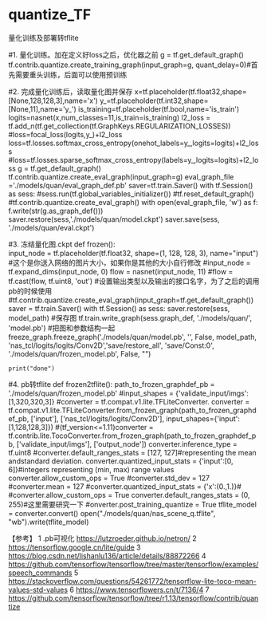 # quantize_TF
量化训练及部署转tflite

#1. 量化训练。加在定义好loss之后，优化器之前
g = tf.get_default_graph()
tf.contrib.quantize.create_training_graph(input_graph=g, quant_delay=0)#首先需要重头训练，后面可以使用预训练

#2. 完成量化训练后，读取量化图并保存
x=tf.placeholder(tf.float32,shape=[None,128,128,3],name='x')
y_=tf.placeholder(tf.int32,shape=[None,11],name='y_')
is_training=tf.placeholder(tf.bool,name='is_train')
logits=nasnet(x,num_classes=11,is_train=is_training)
l2_loss = tf.add_n(tf.get_collection(tf.GraphKeys.REGULARIZATION_LOSSES))
#loss=focal_loss(logits,y_)+l2_loss
loss=tf.losses.softmax_cross_entropy(onehot_labels=y_,logits=logits)+l2_loss
#loss=tf.losses.sparse_softmax_cross_entropy(labels=y_,logits=logits)+l2_loss
g = tf.get_default_graph()
tf.contrib.quantize.create_eval_graph(input_graph=g)
eval_graph_file ='./models/quan/eval_graph_def.pb'
saver=tf.train.Saver()
with tf.Session() as sess:
    #sess.run(tf.global_variables_initializer())
    #tf.reset_default_graph()
    #tf.contrib.quantize.create_eval_graph()
    with open(eval_graph_file, 'w') as f:
        f.write(str(g.as_graph_def()))
    saver.restore(sess,'./models/quan/model.ckpt')
    saver.save(sess, './models/quan/eval.ckpt')

#3. 冻结量化图.ckpt
def frozen():    
    input_node = tf.placeholder(tf.float32, shape=(1, 128, 128, 3), name="input") #这个是你送入网络的图片大小，如果你是其他的大小自行修改
    #input_node = tf.expand_dims(input_node, 0)
    flow = nasnet(input_node, 11)
    #flow = tf.cast(flow, tf.uint8, 'out') #设置输出类型以及输出的接口名字，为了之后的调用pb的时候使用
    #tf.contrib.quantize.create_eval_graph(input_graph=tf.get_default_graph())
    saver = tf.train.Saver()
    with tf.Session() as sess:
        saver.restore(sess, model_path)
        #保存图
        tf.train.write_graph(sess.graph_def, './models/quan/', 'model.pb')
        #把图和参数结构一起
        freeze_graph.freeze_graph('./models/quan/model.pb', '', False, model_path, 'nas_tcl/logits/logits/Conv2D','save/restore_all', 'save/Const:0', './models/quan/frozen_model.pb', False, "")

    print("done")
    
#4. pb转tflite
def frozen2tflite():
    path_to_frozen_graphdef_pb = './models/quan/frozen_model.pb'
    #input_shapes = {'validate_input/imgs':[1,320,320,3]}
    #converter = tf.compat.v1.lite.TFLiteConverter.
    converter = tf.compat.v1.lite.TFLiteConverter.from_frozen_graph(path_to_frozen_graphdef_pb, ['input'], ['nas_tcl/logits/logits/Conv2D'], input_shapes={'input':[1,128,128,3]})
    #(tf_version<=1.11)converter = tf.contrib.lite.TocoConverter.from_frozen_graph(path_to_frozen_graphdef_pb, ['validate_input/imgs'], ['output_node'])
    converter.inference_type = tf.uint8
    #converter.default_ranges_stats = [127, 127]#representing the mean andstandard deviation.
    converter.quantized_input_stats = {'input':[0, 6]}#integers representing (min, max) range values
    converter.allow_custom_ops = True
    #converter.std_dev = 127
    #converter.mean = 127
    #converter.quantized_input_stats = {'x':(0.,1.)}#
    #converter.allow_custom_ops = True
    converter.default_ranges_stats = (0, 255)#这里需要研究一下
    #onverter.post_training_quantize = True
    tflite_model = converter.convert()
    open("./models/quan/nas_scene_q.tflite", "wb").write(tflite_model)
    
【参考】
1 .pb可视化 https://lutzroeder.github.io/netron/
2 https://tensorflow.google.cn/lite/guide
3 https://blog.csdn.net/lishanlu136/article/details/88872266
4 https://github.com/tensorflow/tensorflow/tree/master/tensorflow/examples/speech_commands
5 https://stackoverflow.com/questions/54261772/tensorflow-lite-toco-mean-values-std-values
6 https://www.tensorflowers.cn/t/7136/4
7 https://github.com/tensorflow/tensorflow/tree/r1.13/tensorflow/contrib/quantize


